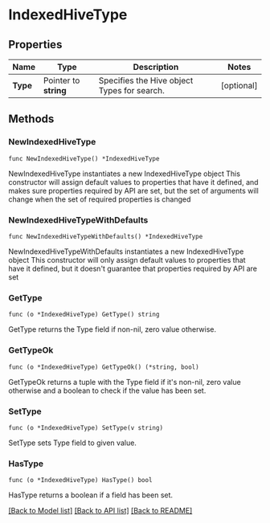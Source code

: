 # IndexedHiveType

## Properties

Name | Type | Description | Notes
------------ | ------------- | ------------- | -------------
**Type** | Pointer to **string** | Specifies the Hive object Types for search. | [optional] 

## Methods

### NewIndexedHiveType

`func NewIndexedHiveType() *IndexedHiveType`

NewIndexedHiveType instantiates a new IndexedHiveType object
This constructor will assign default values to properties that have it defined,
and makes sure properties required by API are set, but the set of arguments
will change when the set of required properties is changed

### NewIndexedHiveTypeWithDefaults

`func NewIndexedHiveTypeWithDefaults() *IndexedHiveType`

NewIndexedHiveTypeWithDefaults instantiates a new IndexedHiveType object
This constructor will only assign default values to properties that have it defined,
but it doesn't guarantee that properties required by API are set

### GetType

`func (o *IndexedHiveType) GetType() string`

GetType returns the Type field if non-nil, zero value otherwise.

### GetTypeOk

`func (o *IndexedHiveType) GetTypeOk() (*string, bool)`

GetTypeOk returns a tuple with the Type field if it's non-nil, zero value otherwise
and a boolean to check if the value has been set.

### SetType

`func (o *IndexedHiveType) SetType(v string)`

SetType sets Type field to given value.

### HasType

`func (o *IndexedHiveType) HasType() bool`

HasType returns a boolean if a field has been set.


[[Back to Model list]](../README.md#documentation-for-models) [[Back to API list]](../README.md#documentation-for-api-endpoints) [[Back to README]](../README.md)



